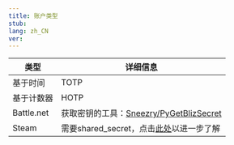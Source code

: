 ```yaml
---
title: 账户类型
stub:
lang: zh_CN
ver:
---
```

| 类型         | 详细信息                                                                                                                                                                                                               |
| ---------- | ------------------------------------------------------------------------------------------------------------------------------------------------------------------------------------------------------------------ |
| 基于时间       | TOTP                                                                                                                                                                                                               |
| 基于计数器      | HOTP                                                                                                                                                                                                               |
| Battle.net | 获取密钥的工具：[Sneezry/PyGetBlizSecret](https://github.com/Sneezry/PyGetBlizSecret/)                                                                                                                                     |
| Steam      | 需要shared_secret，点击[此处](https://github.com/SteamTimeIdler/stidler/wiki/Getting-your-%27shared_secret%27-code-for-use-with-Auto-Restarter-on-Mobile-Authentication#getting-shared-secret-from-android-windows)以进一步了解 |